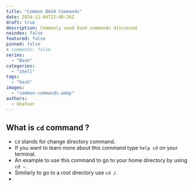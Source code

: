 ```yaml
---
title: "Common BASH Commands"
date: 2024-11-04T22:48:26Z
draft: true
description: Commonly used bash commands discussed
noindex: false
featured: false
pinned: false
# comments: false
series:
  - "Bash" 
categories:
  - "shell"
tags:
  - "bash" 
images:
  - "common-commands.webp"
authors:
  - Ghafoor
---
```


## What is `cd` command ? 

- `Cd` stands for change directory command.
- If you want to learn more about this command type `help cd` on your terminal.
- An example to use this command to go to your home directory by using `cd ~`.
- Similarly to go to a root directory use `cd /`.
- 